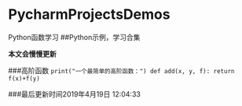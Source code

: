 # PycharmProjectsDemos
Python函数学习
##Python示例，学习合集

**本文会慢慢更新**

###高阶函数
`print("一个最简单的高阶函数：")
def add(x, y, f):
    return f(x)+f(y)`

###最后更新时间2019年4月19日 12:04:33
